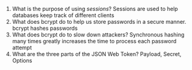 <!-- Answers to the Short Answer Essay Questions go here -->

1.  What is the purpose of using _sessions_?
    Sessions are used to help databases keep track of different clients
2.  What does bcrypt do to help us store passwords in a secure manner.
    bcrypt hashes passwords
3.  What does bcrypt do to slow down attackers?
    Synchronous hashing many times greatly increases the time to process each password attempt
4.  What are the three parts of the JSON Web Token?
    Payload, Secret, Options
